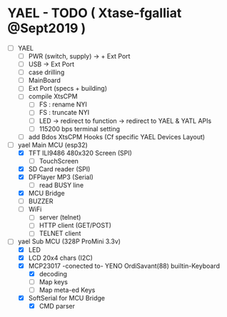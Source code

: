 # YAEL - TODO ( Xtase-fgalliat @Sept2019 )

- [ ] YAEL
  - [ ] PWR (switch, supply) -> + Ext Port
  - [ ] USB -> Ext Port
  - [ ] case drilling
  - [ ] MainBoard
  - [ ] Ext Port (specs + building)
  - [ ] compile XtsCPM
    - [ ] FS : rename NYI
    - [ ] FS : truncate NYI
    - [ ] LED -> redirect to function -> redirect to YAEL & YATL APIs
    - [ ] 115200 bps terminal setting
  - [ ] add Bdos XtsCPM Hooks (Cf specific YAEL Devices Layout)
- [ ] yael Main MCU (esp32)
  - [x] TFT ILI9486 480x320 Screen (SPI)
    - [ ] TouchScreen
  - [x] SD Card reader (SPI)
  - [x] DFPlayer MP3 (Serial)
    - [ ] read BUSY line
  - [x] MCU Bridge
  - [ ] BUZZER
  - [ ] WiFi
    - [ ] server (telnet)
    - [ ] HTTP client (GET/POST)
    - [ ] TELNET client
- [ ] yael Sub MCU (328P ProMini 3.3v)
  - [x] LED
  - [x] LCD 20x4 chars (I2C)
  - [x] MCP23017 -conected to- YENO OrdiSavant(88) builtin-Keyboard 
    - [x] decoding
    - [ ] Map keys
    - [ ] Map meta-ed Keys
  - [x] SoftSerial for MCU Bridge
    - [x] CMD parser